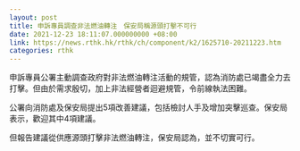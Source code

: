 ```yaml
---
layout: post
title: 申訴專員調查非法燃油轉注　保安局稱源頭打擊不可行
date: 2021-12-23 18:11:07.000000000 +08:00
link: https://news.rthk.hk/rthk/ch/component/k2/1625710-20211223.htm
categories: rthk
---
```


申訴專員公署主動調查政府對非法燃油轉注活動的規管，認為消防處已竭盡全力去打擊。但由於需求殷切，加上非法經營者迴避規管，令前線執法困難。 

公署向消防處及保安局提出5項改善建議，包括檢討人手及增加突擊巡查。保安局表示，歡迎其中4項建議。

但報告建議從供應源頭打擊非法燃油轉注，保安局認為，並不切實可行。　
